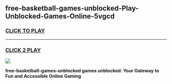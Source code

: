 
## free-basketball-games-unblocked-Play-Unblocked-Games-Online-5vgcd
<h3>
<a href="https://premium76.site?title=free-basketball-games-unblocked&ref=25A">CLICK TO PLAY</a></h3>
<hr>

<h3>
<a href="https://premium76.site?title=free-basketball-games-unblocked&ref=25A">CLICK 2 PLAY</a>
  
</h3>

<a href="https://premium76.site?title=free-basketball-games-unblocked&ref=25A"><img src="https://clearcache.store/games.png"></a>


**free-basketball-games-unblocked games unblocked: Your Gateway to Fun and Accessible Online Gaming**
